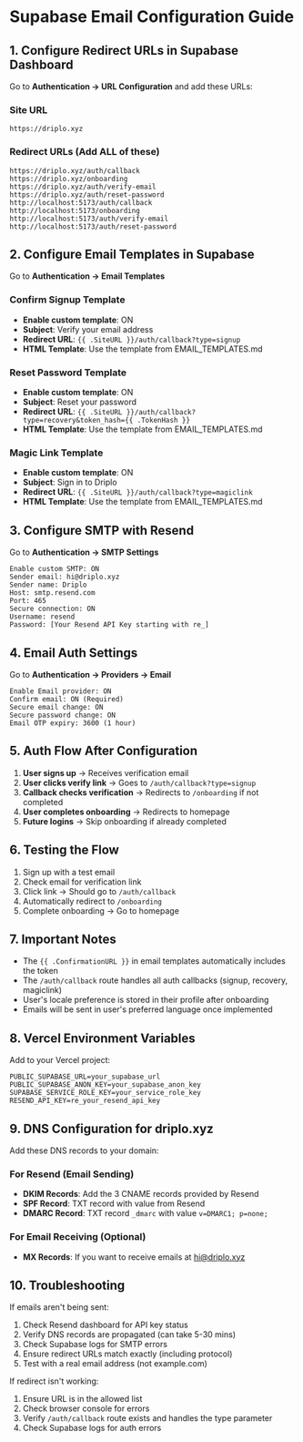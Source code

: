 # Supabase Email Configuration Guide

## 1. Configure Redirect URLs in Supabase Dashboard

Go to **Authentication → URL Configuration** and add these URLs:

### Site URL
```
https://driplo.xyz
```

### Redirect URLs (Add ALL of these)
```
https://driplo.xyz/auth/callback
https://driplo.xyz/onboarding
https://driplo.xyz/auth/verify-email
https://driplo.xyz/auth/reset-password
http://localhost:5173/auth/callback
http://localhost:5173/onboarding
http://localhost:5173/auth/verify-email
http://localhost:5173/auth/reset-password
```

## 2. Configure Email Templates in Supabase

Go to **Authentication → Email Templates**

### Confirm Signup Template
- **Enable custom template**: ON
- **Subject**: Verify your email address
- **Redirect URL**: `{{ .SiteURL }}/auth/callback?type=signup`
- **HTML Template**: Use the template from EMAIL_TEMPLATES.md

### Reset Password Template  
- **Enable custom template**: ON
- **Subject**: Reset your password
- **Redirect URL**: `{{ .SiteURL }}/auth/callback?type=recovery&token_hash={{ .TokenHash }}`
- **HTML Template**: Use the template from EMAIL_TEMPLATES.md

### Magic Link Template
- **Enable custom template**: ON
- **Subject**: Sign in to Driplo
- **Redirect URL**: `{{ .SiteURL }}/auth/callback?type=magiclink`
- **HTML Template**: Use the template from EMAIL_TEMPLATES.md

## 3. Configure SMTP with Resend

Go to **Authentication → SMTP Settings**

```
Enable custom SMTP: ON
Sender email: hi@driplo.xyz
Sender name: Driplo
Host: smtp.resend.com
Port: 465
Secure connection: ON
Username: resend
Password: [Your Resend API Key starting with re_]
```

## 4. Email Auth Settings

Go to **Authentication → Providers → Email**

```
Enable Email provider: ON
Confirm email: ON (Required)
Secure email change: ON
Secure password change: ON
Email OTP expiry: 3600 (1 hour)
```

## 5. Auth Flow After Configuration

1. **User signs up** → Receives verification email
2. **User clicks verify link** → Goes to `/auth/callback?type=signup`
3. **Callback checks verification** → Redirects to `/onboarding` if not completed
4. **User completes onboarding** → Redirects to homepage
5. **Future logins** → Skip onboarding if already completed

## 6. Testing the Flow

1. Sign up with a test email
2. Check email for verification link
3. Click link → Should go to `/auth/callback`
4. Automatically redirect to `/onboarding`
5. Complete onboarding → Go to homepage

## 7. Important Notes

- The `{{ .ConfirmationURL }}` in email templates automatically includes the token
- The `/auth/callback` route handles all auth callbacks (signup, recovery, magiclink)
- User's locale preference is stored in their profile after onboarding
- Emails will be sent in user's preferred language once implemented

## 8. Vercel Environment Variables

Add to your Vercel project:

```env
PUBLIC_SUPABASE_URL=your_supabase_url
PUBLIC_SUPABASE_ANON_KEY=your_supabase_anon_key
SUPABASE_SERVICE_ROLE_KEY=your_service_role_key
RESEND_API_KEY=re_your_resend_api_key
```

## 9. DNS Configuration for driplo.xyz

Add these DNS records to your domain:

### For Resend (Email Sending)
- **DKIM Records**: Add the 3 CNAME records provided by Resend
- **SPF Record**: TXT record with value from Resend
- **DMARC Record**: TXT record `_dmarc` with value `v=DMARC1; p=none;`

### For Email Receiving (Optional)
- **MX Records**: If you want to receive emails at hi@driplo.xyz

## 10. Troubleshooting

If emails aren't being sent:
1. Check Resend dashboard for API key status
2. Verify DNS records are propagated (can take 5-30 mins)
3. Check Supabase logs for SMTP errors
4. Ensure redirect URLs match exactly (including protocol)
5. Test with a real email address (not example.com)

If redirect isn't working:
1. Ensure URL is in the allowed list
2. Check browser console for errors
3. Verify `/auth/callback` route exists and handles the type parameter
4. Check Supabase logs for auth errors